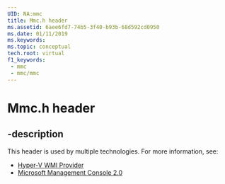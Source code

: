 ```yaml
---
UID: NA:mmc
title: Mmc.h header
ms.assetid: 6aee6fd7-74b5-3f40-b93b-68d592cd0950
ms.date: 01/11/2019
ms.keywords: 
ms.topic: conceptual
tech.root: virtual
f1_keywords:
 - mmc
 - mmc/mmc
---
```


# Mmc.h header


## -description

This header is used by multiple technologies. For more information, see:

- [Hyper-V WMI Provider](../_virtual/index.md)
- [Microsoft Management Console 2.0](../_mmc/index.md)

